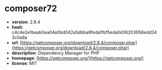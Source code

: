 # composer72

- **version**: 2.8.4
- **hash**: c4c4e2e1beab0ea04e0bd042a5dbba9feda1fbf5eda0d36203958edd343c0a8a
- **url**: [https://getcomposer.org/download/2.8.4/composer.phar](https://getcomposer.org/download/2.8.4/composer.phar)
- **description**: Dependency Manager for PHP
- **homepage**: [https://getcomposer.org/](https://getcomposer.org/)
- **license**: MIT

